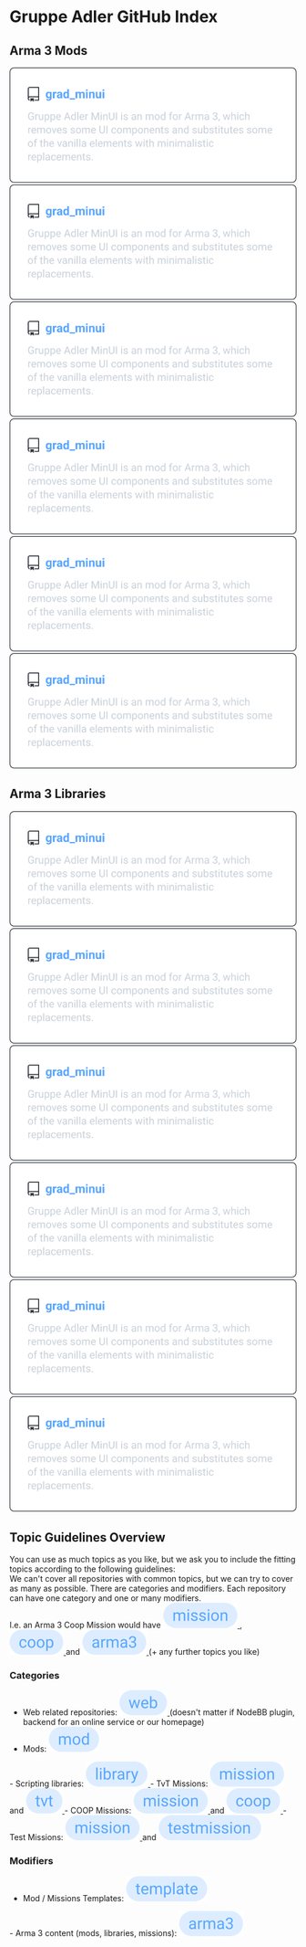 # Gruppe Adler GitHub Index

## Arma 3 Mods
<p align="center">
    <a href="https://github.com/gruppe-adler/grad_minu">
        <img src="./img/repo_example.svg">
    </a>
    <a href="https://github.com/gruppe-adler/grad_minu">
        <img src="./img/repo_example.svg">
    </a>
    <a href="https://github.com/gruppe-adler/grad_minu">
        <img src="./img/repo_example.svg">
    </a>
    <a href="https://github.com/gruppe-adler/grad_minu">
        <img src="./img/repo_example.svg">
    </a>
    <a href="https://github.com/gruppe-adler/grad_minu">
        <img src="./img/repo_example.svg">
    </a>
    <a href="https://github.com/gruppe-adler/grad_minu">
        <img src="./img/repo_example.svg">
    </a>
</p>

## Arma 3 Libraries
<p align="center">
    <a href="https://github.com/gruppe-adler/grad_minu">
        <img src="./img/repo_example.svg">
    </a>
    <a href="https://github.com/gruppe-adler/grad_minu">
        <img src="./img/repo_example.svg">
    </a>
    <a href="https://github.com/gruppe-adler/grad_minu">
        <img src="./img/repo_example.svg">
    </a>
    <a href="https://github.com/gruppe-adler/grad_minu">
        <img src="./img/repo_example.svg">
    </a>
    <a href="https://github.com/gruppe-adler/grad_minu">
        <img src="./img/repo_example.svg">
    </a>
    <a href="https://github.com/gruppe-adler/grad_minu">
        <img src="./img/repo_example.svg">
    </a>
</p>

## Topic Guidelines Overview
You can use as much topics as you like, but we ask you to include the fitting topics according to the following guidelines:  
We can't cover all repositories with common topics, but we can try to cover as many as possible. There are categories and modifiers. Each repository can have one category and one or many modifiers.  
I.e. an Arma 3 Coop Mission would have <a href="https://github.com/search?q=org%3Agruppe-adler+topic%3Amission">
    <img src="./img/topics/mission.svg">
</a>, <a href="https://github.com/search?q=org%3Agruppe-adler+topic%3Acoop">
    <img src="./img/topics/coop.svg">
</a> and <a href="https://github.com/search?q=org%3Agruppe-adler+topic%3Aarma3">
    <img src="./img/topics/arma3.svg">
</a> (+ any further topics you like)

### Categories
- Web related repositories: <a href="https://github.com/search?q=org%3Agruppe-adler+topic%3Aweb">
    <img src="./img/topics/web.svg">
</a> (doesn't matter if NodeBB plugin, backend for an online service or our homepage)
- Mods: <a href="https://github.com/search?q=org%3Agruppe-adler+topic%3Amod">
    <img src="./img/topics/mod.svg">
</a>
- Scripting libraries: <a href="https://github.com/search?q=org%3Agruppe-adler+topic%3Alibrary">
    <img src="./img/topics/library.svg">
</a>
- TvT Missions: <a href="https://github.com/search?q=org%3Agruppe-adler+topic%3Amission">
    <img src="./img/topics/mission.svg">
</a> and <a href="https://github.com/search?q=org%3Agruppe-adler+topic%3Atvt">
    <img src="./img/topics/tvt.svg">
</a>
- COOP Missions: <a href="https://github.com/search?q=org%3Agruppe-adler+topic%3Amission">
    <img src="./img/topics/mission.svg">
</a> and <a href="https://github.com/search?q=org%3Agruppe-adler+topic%3Acoop">
    <img src="./img/topics/coop.svg">
</a>
- Test Missions: <a href="https://github.com/search?q=org%3Agruppe-adler+topic%3Amission">
    <img src="./img/topics/mission.svg">
</a> and <a href="https://github.com/search?q=org%3Agruppe-adler+topic%3Atestmission">
    <img src="./img/topics/testmission.svg">
</a>

### Modifiers
- Mod / Missions Templates: <a href="https://github.com/search?q=org%3Agruppe-adler+topic%3Atemplate">
    <img src="./img/topics/template.svg">
</a>
- Arma 3 content (mods, libraries, missions): <a href="https://github.com/search?q=org%3Agruppe-adler+topic%3Aarma3">
    <img src="./img/topics/arma3.svg">
</a>
